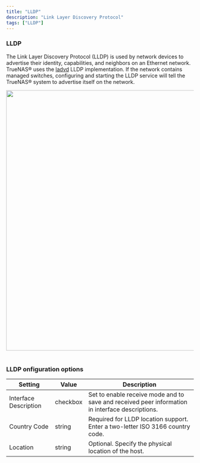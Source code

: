 ```yaml
---
title: "LLDP"
description: "Link Layer Discovery Protocol"
tags: ["LLDP"]
---
```



### LLDP

The Link Layer Discovery Protocol (LLDP) is used by network devices to advertise their identity, capabilities, and neighbors on an Ethernet network. TrueNAS® uses the [ladvd](https://github.com/sspans/ladvd) LLDP implementation. If the network contains managed switches, configuring and starting the LLDP service will tell the TrueNAS® system to advertise itself on the network.

<img src="/images/TN-12.0-services-lldp.png" width='700px'>
<br><br>


### LLDP onfiguration options

| Setting               | Value    | Description                                                                                     |
|-----------------------|----------|-------------------------------------------------------------------------------------------------|
| Interface Description | checkbox | Set to enable receive mode and to save and received peer information in interface descriptions. |
| Country Code          | string   | Required for LLDP location support. Enter a two-letter ISO 3166 country code.                   |
| Location              | string   | Optional. Specify the physical location of the host.  
